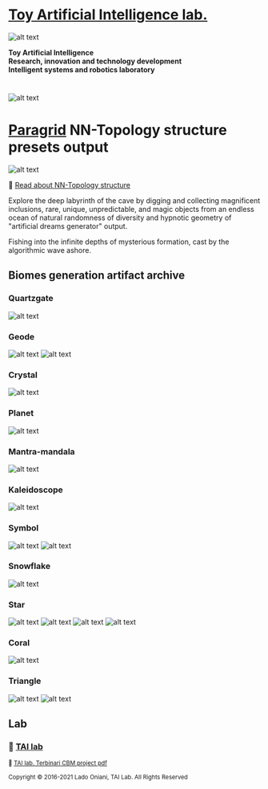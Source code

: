  # [Toy Artificial Intelligence lab.](https://ladooniani.github.io/tailab/) 
 
 ![alt text](https://github.com/ladooniani/tailab/blob/master/assets/toy_artificial_intelligence_lab_logo.png)

**Toy Artificial Intelligence\
Research, innovation and technology development\
Intelligent systems and robotics laboratory**

#

![alt text](https://github.com/ladooniani/tailab/blob/master/assets/tai_lab_terbinari_cbm_project_logo.png)

# [Paragrid](https://github.com/Toy-Artificial-Intelligence-lab/paragrid-doc) NN-Topology structure presets output

<!--- ![alt text](https://github.com/ladooniani/resume-cv/blob/main/img/img9.jpg) --->

![alt text](https://github.com/ladooniani/resume-cv/blob/main/img/img4.jpg)

<!--- Look into the foggy round vase fisheye, the planet lyre of the bogs and rainbows, sticky blots of inky clouds float over the swamp flowers, reed, and moss, inhabited by dragonflies, frogs, and snails --->

📌 [Read about NN-Topology structure](https://github.com/Toy-Artificial-Intelligence-lab/paragrid-doc/blob/main/markups/paragrid-nn-topology-structure.md)

Explore the deep labyrinth of the cave by digging and collecting magnificent inclusions, rare, unique, unpredictable, and magic objects from an endless ocean of natural randomness of diversity and hypnotic geometry of "artificial dreams generator" output. 

Fishing into the infinite depths of mysterious formation, cast by the algorithmic wave ashore. 

## Biomes generation artifact archive

### Quartzgate

![alt text](https://github.com/Toy-Artificial-Intelligence-lab/paragrid-doc/blob/main/images/paragrid/paragrid-gen-quartzgate-example.png)

### Geode

![alt text](https://github.com/Toy-Artificial-Intelligence-lab/paragrid-doc/blob/main/images/paragrid/paragrid-gen-geode-example.png)
![alt text](https://github.com/Toy-Artificial-Intelligence-lab/paragrid-doc/blob/main/images/paragrid/paragrid-gen-geode2-example.png)

### Crystal

![alt text](https://github.com/Toy-Artificial-Intelligence-lab/paragrid-doc/blob/main/images/paragrid/paragrid-gen-crystal-example.png)

### Planet

![alt text](https://github.com/Toy-Artificial-Intelligence-lab/paragrid-doc/blob/main/images/paragrid/paragrid-gen-planet-example.png)

### Mantra-mandala

![alt text](https://github.com/Toy-Artificial-Intelligence-lab/paragrid-doc/blob/main/images/paragrid/paragrid-gen-mantra-mandala-example.png)

### Kaleidoscope

![alt text](https://github.com/Toy-Artificial-Intelligence-lab/paragrid-doc/blob/main/images/paragrid/paragrid-gen-kaleidoscope-example.png)

### Symbol

![alt text](https://github.com/Toy-Artificial-Intelligence-lab/paragrid-doc/blob/main/images/paragrid/paragrid-gen-logotype-example.png)
![alt text](https://github.com/Toy-Artificial-Intelligence-lab/paragrid-doc/blob/main/images/paragrid/paragrid-gen-logotype2-example.png)

### Snowflake

![alt text](https://github.com/Toy-Artificial-Intelligence-lab/paragrid-doc/blob/main/images/paragrid/paragrid-gen-snowflake-example.png)

### Star

![alt text](https://github.com/Toy-Artificial-Intelligence-lab/paragrid-doc/blob/main/images/paragrid/paragrid-gen-star-example.png)
![alt text](https://github.com/Toy-Artificial-Intelligence-lab/paragrid-doc/blob/main/images/paragrid/paragrid-gen-star2-example.png)
![alt text](https://github.com/Toy-Artificial-Intelligence-lab/paragrid-doc/blob/main/images/paragrid/paragrid-gen-star3-example.png)
![alt text](https://github.com/Toy-Artificial-Intelligence-lab/paragrid-doc/blob/main/images/paragrid/paragrid-gen-star4-example.png)

### Coral

![alt text](https://github.com/Toy-Artificial-Intelligence-lab/paragrid-doc/blob/main/images/paragrid/paragrid-gen-coral-example.png)

### Triangle

![alt text](https://github.com/Toy-Artificial-Intelligence-lab/paragrid-doc/blob/main/images/paragrid/paragrid-gen-triangle-example.png)
![alt text](https://github.com/Toy-Artificial-Intelligence-lab/paragrid-doc/blob/main/images/paragrid/paragrid-gen-triangle2-example.png)

<!-- 

## 💖 Support project

Your donation will help expand independent research workflow, improve the laboratory environment, and speed up the conceptual strategy process, which leads to more involved research in frames of related technology, forming an educational platform for creative/intellectual collaboration and search for other references.

To support the project follow the donation link: 

<a href="https://www.paypal.com/cgi-bin/webscr?cmd=_s-xclick&hosted_button_id=GRGH6SL9EL72U">
  <img src="https://www.paypalobjects.com/en_US/i/btn/btn_donate_SM.gif" alt="Donate with PayPal" /><br><br>
</a>

--->

## Lab

### 🔬 [TAI lab](https://ladooniani.github.io/tailab/) 

<sub>📃 [TAI lab. Terbinari CBM project pdf](https://github.com/ladooniani/tailab/blob/master/docs/tai.pdf)<sub>

<sub>Copyright © 2016-2021 Lado Oniani, TAI Lab. All Rights Reserved<sub>


